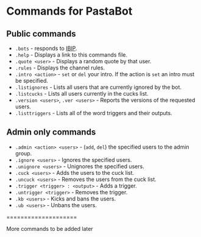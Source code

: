 # Commands for PastaBot

## Public commands
- `.bots` - responds to [IBIP](https://github.com/Teknikode/IBIP).
- `.help` - Displays a link to this commands file.
- `.quote <user>` - Displays a random quote by that user.
- `.rules` - Displays the channel rules.
- `.intro <action>` - `set` or `del` your intro. If the action is `set` an intro must be specified.
- `.listignores` - Lists all users that are currently ignored by the bot.
- `.listcucks` - Lists all users currently in the cucks list.
- `.version <users>`, `.ver <users>` - Reports the versions of the requested users.
- `.listtriggers` - Lists all of the word triggers and their outputs.

## Admin only commands
- `.admin <action> <users>` - (`add`, `del`) the specified users to the admin group.
- `.ignore <users>` - Ignores the specified users.
- `.unignore <users>` - Unignores the specified users.
- `.cuck <users>` - Adds the users to the cuck list.
- `.uncuck <users>` - Removes the users from the cuck list. 
- `.trigger <trigger> : <output>` - Adds a trigger.
- `.untrigger <trigger>` - Removes the trigger.
- `.kb <users>` - Kicks and bans the users.
- `.ub <users>` - Unbans the users.

====================

More commands to be added later
